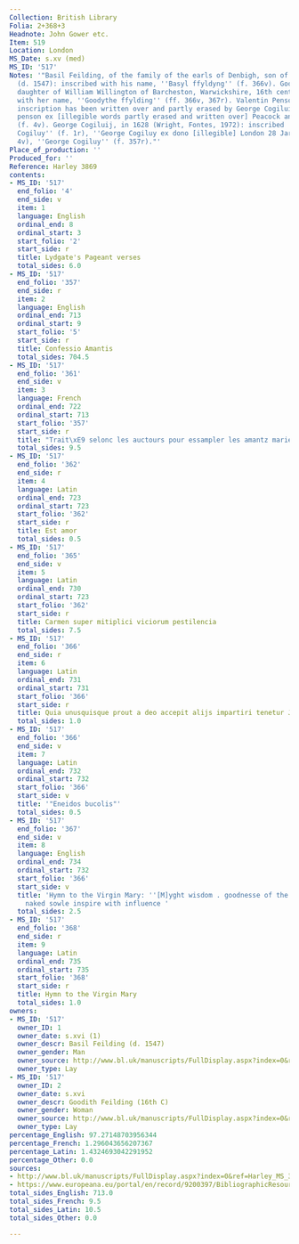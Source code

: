 ```yaml
---
Collection: British Library
Folia: 2+368+3
Headnote: John Gower etc.
Item: 519
Location: London
MS_Date: s.xv (med)
MS_ID: '517'
Notes: '"Basil Feilding, of the family of the earls of Denbigh, son of William Feilding
  (d. 1547): inscribed with his name, ''Basyl ffyldyng'' (f. 366v). Goodith Feilding,
  daughter of William Willington of Barcheston, Warwickshire, 16th century: inscribed
  with her name, ''Goodythe ffylding'' (ff. 366v, 367r). Valentin Penson, (1597?):
  inscription has been written over and partly erased by George Cogiluij ''Liber Valentin
  penson ex [illegible words partly erased and written over] Peacock ano 15[9]7''
  (f. 4v). George Cogiluij, in 1628 (Wright, Fontes, 1972): inscribed ''1628 George
  Cogiluy'' (f. 1r), ''George Cogiluy ex dono [illegible] London 28 Jar 1628'' (f.
  4v), ''George Cogiluy'' (f. 357r)."'
Place_of_production: ''
Produced_for: ''
Reference: Harley 3869
contents:
- MS_ID: '517'
  end_folio: '4'
  end_side: v
  item: 1
  language: English
  ordinal_end: 8
  ordinal_start: 3
  start_folio: '2'
  start_side: r
  title: Lydgate's Pageant verses
  total_sides: 6.0
- MS_ID: '517'
  end_folio: '357'
  end_side: r
  item: 2
  language: English
  ordinal_end: 713
  ordinal_start: 9
  start_folio: '5'
  start_side: r
  title: Confessio Amantis
  total_sides: 704.5
- MS_ID: '517'
  end_folio: '361'
  end_side: v
  item: 3
  language: French
  ordinal_end: 722
  ordinal_start: 713
  start_folio: '357'
  start_side: r
  title: "Trait\xE9 selonc les auctours pour essampler les amantz marietz"
  total_sides: 9.5
- MS_ID: '517'
  end_folio: '362'
  end_side: r
  item: 4
  language: Latin
  ordinal_end: 723
  ordinal_start: 723
  start_folio: '362'
  start_side: r
  title: Est amor
  total_sides: 0.5
- MS_ID: '517'
  end_folio: '365'
  end_side: v
  item: 5
  language: Latin
  ordinal_end: 730
  ordinal_start: 723
  start_folio: '362'
  start_side: r
  title: Carmen super mitiplici viciorum pestilencia
  total_sides: 7.5
- MS_ID: '517'
  end_folio: '366'
  end_side: r
  item: 6
  language: Latin
  ordinal_end: 731
  ordinal_start: 731
  start_folio: '366'
  start_side: r
  title: Quia unusquisque prout a deo accepit alijs impartiri tenetur Johannes Gower  etc
  total_sides: 1.0
- MS_ID: '517'
  end_folio: '366'
  end_side: v
  item: 7
  language: Latin
  ordinal_end: 732
  ordinal_start: 732
  start_folio: '366'
  start_side: v
  title: '"Eneidos bucolis"'
  total_sides: 0.5
- MS_ID: '517'
  end_folio: '367'
  end_side: v
  item: 8
  language: English
  ordinal_end: 734
  ordinal_start: 732
  start_folio: '366'
  start_side: v
  title: 'Hymn to the Virgin Mary: ''[M]yght wisdom . goodnesse of the Trinite / Mi
    naked sowle inspire with influence '
  total_sides: 2.5
- MS_ID: '517'
  end_folio: '368'
  end_side: r
  item: 9
  language: Latin
  ordinal_end: 735
  ordinal_start: 735
  start_folio: '368'
  start_side: r
  title: Hymn to the Virgin Mary
  total_sides: 1.0
owners:
- MS_ID: '517'
  owner_ID: 1
  owner_date: s.xvi (1)
  owner_descr: Basil Feilding (d. 1547)
  owner_gender: Man
  owner_source: http://www.bl.uk/manuscripts/FullDisplay.aspx?index=0&ref=Harley_MS_3869
  owner_type: Lay
- MS_ID: '517'
  owner_ID: 2
  owner_date: s.xvi
  owner_descr: Goodith Feilding (16th C)
  owner_gender: Woman
  owner_source: http://www.bl.uk/manuscripts/FullDisplay.aspx?index=0&ref=Harley_MS_3869
  owner_type: Lay
percentage_English: 97.27148703956344
percentage_French: 1.296043656207367
percentage_Latin: 1.4324693042291952
percentage_Other: 0.0
sources:
- http://www.bl.uk/manuscripts/FullDisplay.aspx?index=0&ref=Harley_MS_3869
- https://www.europeana.eu/portal/en/record/9200397/BibliographicResource_3000126282239.html
total_sides_English: 713.0
total_sides_French: 9.5
total_sides_Latin: 10.5
total_sides_Other: 0.0

---
```

